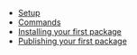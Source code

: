 - [Setup](/client/docs/setup.md)
- [Commands](/client/docs/commands.md)
- [Installing your first package](/client/docs/installHelloWorld.md)
- [Publishing your first package](/client/docs/publishPackages.md)